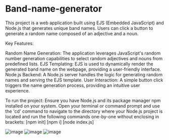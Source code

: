 # Band-name-generator
This project is a web application built using EJS (Embedded JavaScript) and Node.js that generates unique band names. Users can click a button to generate a random name composed of an adjective and a noun.

Key Features:

Random Name Generation: The application leverages JavaScript's random number generation capabilities to select random adjectives and nouns from predefined lists.
EJS Templating: EJS is used to dynamically render the generated band name on the webpage, providing a user-friendly interface.
Node.js Backend: A Node.js server handles the logic for generating random names and serving the EJS template.
User Interaction: A simple button click triggers the name generation process, providing an intuitive user experience.

To run the project:
Ensure you have Node.js and its package manager npm installed on your system.
Open your terminal or command prompt and use the 'cd' command to navigate to the directory where your Node.js project is located and run the following commands one-by-one without enclosing in brackets:
[npm init]
[npm i]
[node index.js]

![image](https://github.com/user-attachments/assets/3c8ec0f7-c468-4a46-8678-676a487b085b)
![image](https://github.com/user-attachments/assets/40ae94b5-d0a0-4216-9762-c91bed1064e2)
![image](https://github.com/user-attachments/assets/748f3870-0749-4197-aa19-5a15af6eefd6)
